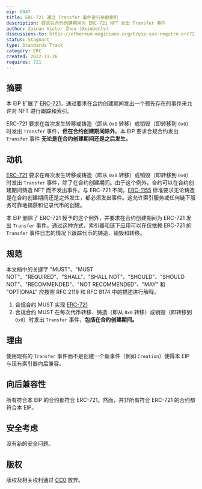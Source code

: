 ```yaml
---
eip: 6047
title: ERC-721 通过 Transfer 事件进行余额索引
description: 要求在合约创建期间为 ERC-721 NFT 发出 Transfer 事件
author: Zainan Victor Zhou (@xinbenlv)
discussions-to: https://ethereum-magicians.org/t/eip-xxx-require-erc721-to-always-emit-transfer/11894
status: Stagnant
type: Standards Track
category: ERC
created: 2022-11-26
requires: 721
---
```


## 摘要

本 EIP 扩展了 [ERC-721](./eip-721.md)，通过要求在合约创建期间发出一个预先存在的事件来允许对 NFT 进行跟踪和索引。

ERC-721 要求在每次发生转移或铸造（即从 `0x0` 转移）或销毁（即转移到 `0x0`）时发出 `Transfer` 事件，**但在合约创建期间除外**。本 EIP 要求合规合约发出 `Transfer` 事件 **无论是在合约创建期间还是之后发生。**

## 动机

[ERC-721](./eip-721.md) 要求在每次发生转移或铸造（即从 `0x0` 转移）或销毁（即转移到 `0x0`）时发出 `Transfer` 事件，除了在合约创建期间。由于这个例外，合约可以在合约创建期间铸造 NFT 而不发出事件。与 ERC-721 不同，[ERC-1155](./eip-1155.md) 标准要求无论铸造是在合约创建期间还是之外发生，都必须发出事件。这允许索引服务或任何链下服务可靠地捕获和记录代币的创建。

本 EIP 删除了 ERC-721 授予的这个例外，并要求在合约创建期间为 ERC-721 发出 `Transfer` 事件。通过这种方式，索引器和链下应用可以在仅依赖 ERC-721 的 `Transfer` 事件日志的情况下跟踪代币的铸造、销毁和转移。

## 规范

本文档中的关键字 "MUST"、"MUST NOT"、"REQUIRED"、"SHALL"、"SHALL NOT"、"SHOULD"、"SHOULD NOT"、"RECOMMENDED"、"NOT RECOMMENDED"、"MAY" 和 "OPTIONAL" 应按照 RFC 2119 和 RFC 8174 中的描述进行解释。

1. 合规合约 MUST 实现 [ERC-721](./eip-721.md)
2. 合规合约 MUST 在每次代币转移、铸造（即从 `0x0` 转移）或销毁（即转移到 `0x0`）时发出 `Transfer` 事件，**包括在合约创建期间。**

## 理由

使用现有的 `Transfer` 事件而不是创建一个新事件（例如 `Creation`）使得本 EIP 与现有索引器向后兼容。

## 向后兼容性

所有符合本 EIP 的合约都符合 ERC-721。然而，并非所有符合 ERC-721 的合约都符合本 EIP。

## 安全考虑

没有新的安全问题。

## 版权

版权及相关权利通过 [CC0](../LICENSE.md) 放弃。